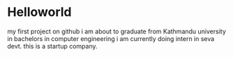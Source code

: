 # Helloworld
my first project on github
i am about to graduate from Kathmandu university in bachelors in computer engineering
i am currently doing intern in seva devt.
this is a startup company.
